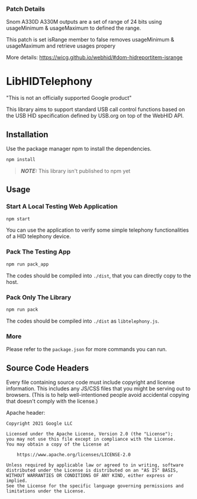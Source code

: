 ### Patch Details
Snom A330D A330M outputs are a set of range of 24 bits using usageMinimum & usageMaximum to defined the range. 

This patch is set isRange member to false removes usageMinimum & usageMaximum and retrieve usages propery

More details: 
https://wicg.github.io/webhid/#dom-hidreportitem-isrange

# LibHIDTelephony

"This is not an officially supported Google product"

This library aims to support standard USB call control functions based on the USB HID specification defined by USB.org on top of the WebHID API.

## Installation

Use the package manager npm to install the dependencies.

```bash
npm install
```

> **_NOTE:_** This library isn't published to npm yet

## Usage

### Start A Local Testing Web Application

```bash
npm start
```

You can use the application to verify some simple telephony functionalities of a HID telephony device.

### Pack The Testing App

```bash
npm run pack_app
```

The codes should be compiled into `./dist`, that you can directly copy to the host.

### Pack Only The Library

```bash
npm run pack
```

The codes should be compiled into `./dist` as `libtelephony.js`.


### More

Please refer to the `package.json` for more commands you can run.

## Source Code Headers

Every file containing source code must include copyright and license
information. This includes any JS/CSS files that you might be serving out to
browsers. (This is to help well-intentioned people avoid accidental copying that
doesn't comply with the license.)

Apache header:

    Copyright 2021 Google LLC

    Licensed under the Apache License, Version 2.0 (the "License");
    you may not use this file except in compliance with the License.
    You may obtain a copy of the License at

        https://www.apache.org/licenses/LICENSE-2.0

    Unless required by applicable law or agreed to in writing, software
    distributed under the License is distributed on an "AS IS" BASIS,
    WITHOUT WARRANTIES OR CONDITIONS OF ANY KIND, either express or implied.
    See the License for the specific language governing permissions and
    limitations under the License.
